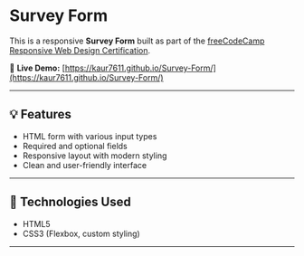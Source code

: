 # Survey Form

This is a responsive **Survey Form** built as part of the [freeCodeCamp Responsive Web Design Certification](https://www.freecodecamp.org/certification/fcc78083679-89c1-4c40-af05-979b533adab0/responsive-web-design).

📍 **Live Demo:** [https://kaur7611.github.io/Survey-Form/](https://kaur7611.github.io/Survey-Form/)

---

## 💡 Features

- HTML form with various input types
- Required and optional fields
- Responsive layout with modern styling
- Clean and user-friendly interface

---

## 🔧 Technologies Used

- HTML5
- CSS3 (Flexbox, custom styling)

---

